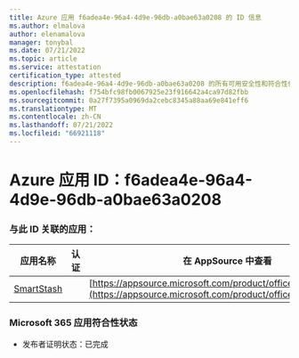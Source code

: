 ```yaml
---
title: Azure 应用 f6adea4e-96a4-4d9e-96db-a0bae63a0208 的 ID 信息
ms.author: elmalova
author: elenamalova
manager: tonybal
ms.date: 07/21/2022
ms.topic: article
ms.service: attestation
certification_type: attested
description: f6adea4e-96a4-4d9e-96db-a0bae63a0208 的所有可用安全性和符合性信息。
ms.openlocfilehash: f754bfc98fb0067925e23f916642a4ca97d82fbb
ms.sourcegitcommit: 0a27f7395a0969da2cebc8345a88aa69e841eff6
ms.translationtype: MT
ms.contentlocale: zh-CN
ms.lasthandoff: 07/21/2022
ms.locfileid: "66921118"
---
```

# <a name="azure-app-id-f6adea4e-96a4-4d9e-96db-a0bae63a0208"></a>Azure 应用 ID：f6adea4e-96a4-4d9e-96db-a0bae63a0208


### <a name="apps-associated-with-this-id"></a>与此 ID 关联的应用：
| **应用名称** | **认证** | **在 AppSource 中查看** |
|--------------|---------------|-----------------------|
| [SmartStash](../forward/WA200004223.md) |  | [https://appsource.microsoft.com/product/office/WA200004223](https://appsource.microsoft.com/product/office/WA200004223) |

### <a name="microsoft-365-app-compliance-status"></a>Microsoft 365 应用符合性状态
- 发布者证明状态：已完成
